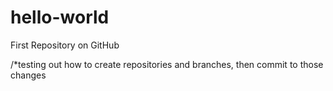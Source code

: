 # hello-world
First Repository on GitHub

/*testing out how to create repositories and branches, then commit to those changes
